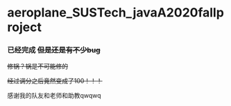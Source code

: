 # aeroplane_SUSTech_javaA2020fallproject

### 已经完成 ~~但是还是有不少bug~~

~~修锅？锅是不可能修的~~

~~经过调分之后竟然变成了100！！！~~

感谢我的队友和老师和助教qwqwq
